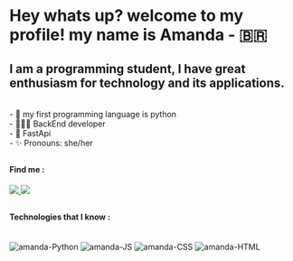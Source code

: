 
<h1>
Hey whats up? welcome to my profile! my name is Amanda - 🇧🇷
 </h1>

<h2>I am a programming student, I have great enthusiasm for technology and its applications.</h2>

<br>
- 🐍 my first programming language is python
<br>
- 👩🏽‍💻 BackEnd developer
<br>
- 🌱 FastApi
<br>
- ✨ Pronouns: she/her


##

 <h4> Find me : </h4>
    <div>
    <a href="https://www.linkedin.com/in/amanda-tavares-santos-6b9bb9204/" target = "blank"> <img src = "https://img.shields.io/badge/LinkedIn-0077B5?style=for-the-badge&logo=linkedin&logoColor=white" target="blank"> </a>
    <a href="mailto: tavaresamandasantos@gmail.com" target = "blank"> <img src = "https://img.shields.io/badge/Gmail-D14836?style=for-the-badge&logo=gmail&logoColor=white" target="blank"> </a>
  </div>

 ##
 <h4> Technologies that I know : </h4>
<div style = "display: inline_block"><br>
  <img align="auto" alt="amanda-Python" heigt="30" whidth="40" src="https://img.icons8.com/color/48/000000/python--v1.png"/>
  <img aling= "auto" alt="amanda-JS" heigt="30" whidth="40" src="https://img.icons8.com/color/48/000000/javascript--v1.png"/>
  <img aling= "auto" alt="amanda-CSS" heigt="30" whidth="40"  src="https://img.icons8.com/color/48/000000/css3.png"/>
  <img aling= "auto" alt="amanda-HTML" heigt="30" whidth="40"  src="https://img.icons8.com/color/48/000000/html-5--v1.png"/>
  </div>
  
  ##
  
  
